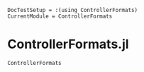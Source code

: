 ```@meta
DocTestSetup = :(using ControllerFormats)
CurrentModule = ControllerFormats
```

# ControllerFormats.jl

```@docs
ControllerFormats
```
